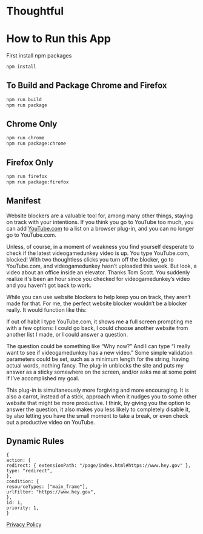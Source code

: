 # Thoughtful

# How to Run this App

First install npm packages

```bash
npm install
```

## To Build and Package Chrome and Firefox

```bash
npm run build
npm run package
```

## Chrome Only

```bash
npm run chrome
npm run package:chrome
```

## Firefox Only

```bash
npm run firefox
npm run package:firefox
```

## Manifest

Website blockers are a valuable tool for, among many other things, staying on track with your intentions. If you think you go to YouTube too much, you can add [YouTube.com](http://youtube.com/) to a list on a browser plug-in, and you can no longer go to YouTube.com.

Unless, of course, in a moment of weakness you find yourself desperate to check if the latest videogamedunkey video is up. You type YouTube.com, blocked! With two thoughtless clicks you turn off the blocker, go to YouTube.com, and videogamedunkey hasn’t uploaded this week. But look, a video about an office inside an elevator. Thanks Tom Scott. You suddenly realize it's been an hour since you checked for videogamedunkey’s video and you haven’t got back to work.

While you can use website blockers to help keep you on track, they aren’t made for that. For me, the perfect website blocker wouldn’t be a blocker really. It would function like this:

If out of habit I type YouTube.com, it shows me a full screen prompting me with a few options: I could go back, I could choose another website from another list I made, or I could answer a question.

The question could be something like “Why now?” And I can type “I really want to see if videogamedunkey has a new video.” Some simple validation parameters could be set, such as a minimum length for the string, having actual words, nothing fancy. The plug-in unblocks the site and puts my answer as a sticky somewhere on the screen, and/or asks me at some point if I’ve accomplished my goal.

This plug-in is simultaneously more forgiving and more encouraging. It is also a carrot, instead of a stick, approach when it nudges you to some other website that might be more productive. I think, by giving you the option to answer the question, it also makes you less likely to completely disable it, by also letting you have the small moment to take a break, or even check out a productive video on YouTube.

## Dynamic Rules

```
{
action: {
redirect: { extensionPath: "/page/index.html#https://www.hey.gov" },
type: "redirect",
},
condition: {
resourceTypes: ["main_frame"],
urlFilter: "https://www.hey.gov",
},
id: 1,
priority: 1,
}
```

[Privacy Policy](https://www.freeprivacypolicy.com/live/ca398406-217d-45c1-be9f-60855cfd5313)
